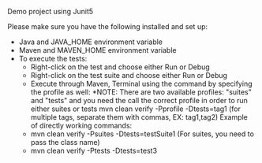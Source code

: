 Demo project using Junit5

Please make sure you have the following installed and set up:
 - Java and JAVA_HOME environment variable
 - Maven and MAVEN_HOME environment variable
 - To execute the tests:
   - Right-click on the test and choose either Run or Debug
   - Right-click on the test suite and choose either Run or Debug
   - Execute through Maven, Terminal using the command by specifying the profile as well:
 *NOTE: There are two available profiles: "suites" and "tests" and you need the call the correct profile in order to run either suites or tests
mvn clean verify -Pprofile -Dtests=tag1 (for multiple tags, separate them with commas, EX: tag1,tag2)
Example of directly working commands:
   - mvn clean verify -Psuites -Dtests=testSuite1 (For suites, you need to pass the class name)
   - mvn clean verify -Ptests -Dtests=test3
